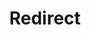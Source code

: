 ﻿---
layout: src/layouts/Redirect.astro
title: Redirect
redirect: https://octopus.com/docs/deployments/kubernetes/deploy-service
pubDate:  2023-01-01
navSearch: false
navSitemap: false
navMenu: false
---
